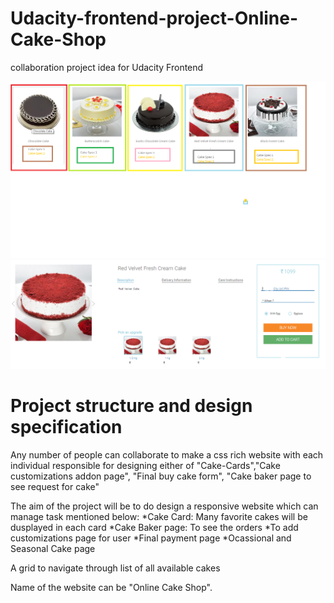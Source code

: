 # Udacity-frontend-project-Online-Cake-Shop
 collaboration project idea for Udacity Frontend

 ![Cake Screen](original-mockup/CakeCard.png?raw=true "Cake Screen")
 ![Addon Screen](original-mockup/AddonPage.png?raw=true "Addon Page")


# Project structure and design specification
Any number of people can collaborate to make a css rich website  with each individual responsible for designing either of "Cake-Cards","Cake customizations addon page", "Final buy cake form", "Cake baker page to see request for cake"

The aim of the project will be to do design a responsive website which can manage task mentioned below: 
*Cake Card: Many favorite cakes will be dusplayed in each card
*Cake Baker page: To see the orders
*To add customizations page for user
*Final payment page
*Ocassional and Seasonal Cake page

A grid to navigate through list of all available cakes

Name of the website can be "Online Cake Shop".
